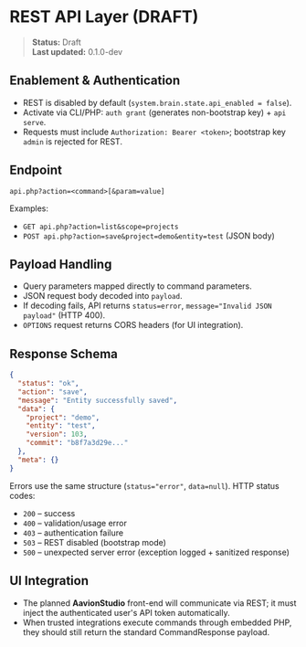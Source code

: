 # REST API Layer (DRAFT)

> **Status:** Draft  
> **Last updated:** 0.1.0-dev

## Enablement & Authentication
- REST is disabled by default (`system.brain.state.api_enabled = false`).  
- Activate via CLI/PHP: `auth grant` (generates non-bootstrap key) + `api serve`.  
- Requests must include `Authorization: Bearer <token>`; bootstrap key `admin` is rejected for REST.

## Endpoint
`api.php?action=<command>[&param=value]`

Examples:
- `GET api.php?action=list&scope=projects`  
- `POST api.php?action=save&project=demo&entity=test` (JSON body)

## Payload Handling
- Query parameters mapped directly to command parameters.  
- JSON request body decoded into `payload`.  
- If decoding fails, API returns `status=error`, `message="Invalid JSON payload"` (HTTP 400).  
- `OPTIONS` request returns CORS headers (for UI integration).

## Response Schema
```json
{
  "status": "ok",
  "action": "save",
  "message": "Entity successfully saved",
  "data": {
    "project": "demo",
    "entity": "test",
    "version": 103,
    "commit": "b8f7a3d29e..."
  },
  "meta": {}
}
```

Errors use the same structure (`status="error"`, `data=null`). HTTP status codes:
- `200` – success  
- `400` – validation/usage error  
- `403` – authentication failure  
- `503` – REST disabled (bootstrap mode)  
- `500` – unexpected server error (exception logged + sanitized response)

## UI Integration
- The planned **AavionStudio** front-end will communicate via REST; it must inject the authenticated user's API token automatically.  
- When trusted integrations execute commands through embedded PHP, they should still return the standard CommandResponse payload.
